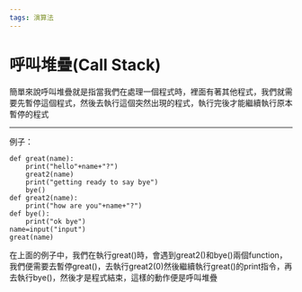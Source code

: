 ```yaml
---
tags: 演算法
---
```

# 呼叫堆疊(Call Stack)

簡單來說呼叫堆疊就是指當我們在處理一個程式時，裡面有著其他程式，我們就需要先暫停這個程式，然後去執行這個突然出現的程式，執行完後才能繼續執行原本暫停的程式

---
例子：
```python=
def great(name):
    print("hello"+name+"?")
    great2(name)
    print("getting ready to say bye")
    bye()
def great2(name):
    print("how are you"+name+"?")
def bye():
    print("ok bye")
name=input("input")
great(name)
```
在上面的例子中，我們在執行great()時，會遇到great2()和bye()兩個function，我們便需要去暫停great()，去執行great2(0)然後繼續執行great()的print指令，再去執行bye()，然後才是程式結束，這樣的動作便是呼叫堆疊
